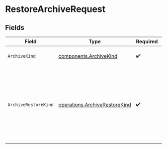 # RestoreArchiveRequest


## Fields

| Field                                                                                                                           | Type                                                                                                                            | Required                                                                                                                        | Description                                                                                                                     | Example                                                                                                                         |
| ------------------------------------------------------------------------------------------------------------------------------- | ------------------------------------------------------------------------------------------------------------------------------- | ------------------------------------------------------------------------------------------------------------------------------- | ------------------------------------------------------------------------------------------------------------------------------- | ------------------------------------------------------------------------------------------------------------------------------- |
| `ArchiveKind`                                                                                                                   | [components.ArchiveKind](../../models/components/archivekind.md)                                                                | :heavy_check_mark:                                                                                                              | Type of archive to make                                                                                                         | full                                                                                                                            |
| `ArchiveRestoreKind`                                                                                                            | [operations.ArchiveRestoreKind](../../models/operations/archiverestorekind.md)                                                  | :heavy_check_mark:                                                                                                              | What archive to restore (latest archive, latest commit in configuration repository, or archive with ID as given by listArchive) | latestCommit                                                                                                                    |